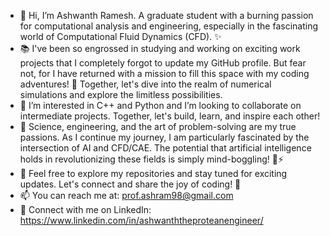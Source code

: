 - 👋 Hi, I’m Ashwanth Ramesh. A graduate student with a burning passion for computational analysis and engineering, especially in the fascinating world of Computational Fluid Dynamics (CFD). ✨
- 📚 I've been so engrossed in studying and working on exciting work projects that I completely forgot to update my GitHub profile. But fear not, for I have returned with a mission to fill this space with my coding adventures! 🚀 Together, let's dive into the realm of numerical simulations and explore the limitless possibilities.
- 💞️ I’m interested in C++ and Python and I’m looking to collaborate on intermediate projects. Together, let's build, learn, and inspire each other!
- 🔬 Science, engineering, and the art of problem-solving are my true passions. As I continue my journey, I am particularly fascinated by the intersection of AI and CFD/CAE. The potential that artificial intelligence holds in revolutionizing these fields is simply mind-boggling! 🤖⚡️
- 🌈 Feel free to explore my repositories and stay tuned for exciting updates. Let's connect and share the joy of coding! 🌟
- 📫 You can reach me at: prof.ashram98@gmail.com
- 💼 Connect with me on LinkedIn: https://www.linkedin.com/in/ashwanththeproteanengineer/

<!---
AshRam98/AshRam98 is a ✨ special ✨ repository because its `README.md` (this file) appears on your GitHub profile.
You can click the Preview link to take a look at your changes.
--->
